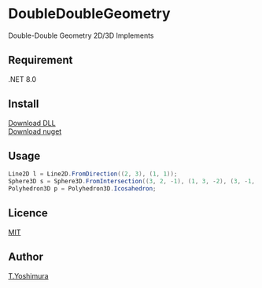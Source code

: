# DoubleDoubleGeometry
 Double-Double Geometry 2D/3D Implements

## Requirement
 .NET 8.0
 
 ## Install
[Download DLL](https://github.com/tk-yoshimura/DoubleDoubleGeometry/releases)  
[Download nuget](https://www.nuget.org/packages/TYoshimura.DoubleDouble.Geometry/)

## Usage

```csharp
Line2D l = Line2D.FromDirection((2, 3), (1, 1));
Sphere3D s = Sphere3D.FromIntersection((3, 2, -1), (1, 3, -2), (3, -1, -4), (0, 0, -2));
Polyhedron3D p = Polyhedron3D.Icosahedron;
```

## Licence
[MIT](https://github.com/tk-yoshimura/DoubleDoubleGeometry/blob/master/LICENSE)

## Author

[T.Yoshimura](https://github.com/tk-yoshimura)

